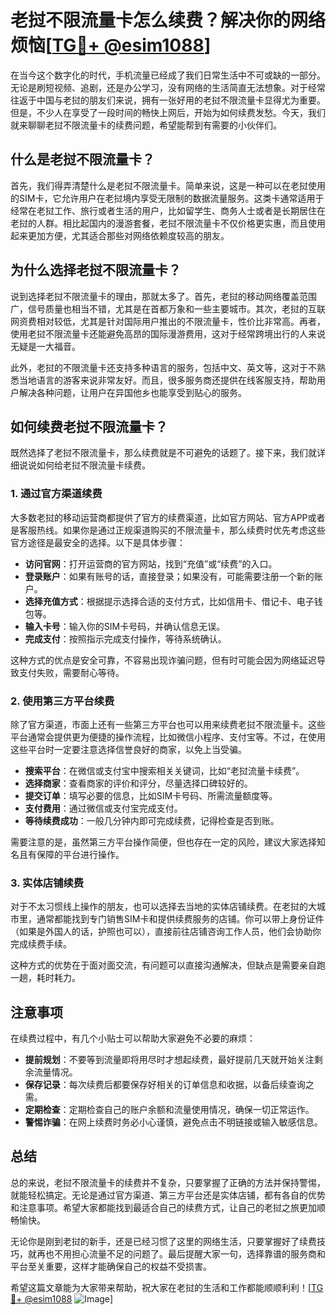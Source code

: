 # 老挝不限流量卡怎么续费？解决你的网络烦恼[[TG💪+ @esim1088](https://t.me/s/esim1088)]

在当今这个数字化的时代，手机流量已经成了我们日常生活中不可或缺的一部分。无论是刷短视频、追剧，还是办公学习，没有网络的生活简直无法想象。对于经常往返于中国与老挝的朋友们来说，拥有一张好用的老挝不限流量卡显得尤为重要。但是，不少人在享受了一段时间的畅快上网后，开始为如何续费发愁。今天，我们就来聊聊老挝不限流量卡的续费问题，希望能帮到有需要的小伙伴们。

## 什么是老挝不限流量卡？

首先，我们得弄清楚什么是老挝不限流量卡。简单来说，这是一种可以在老挝使用的SIM卡，它允许用户在老挝境内享受无限制的数据流量服务。这类卡通常适用于经常在老挝工作、旅行或者生活的用户，比如留学生、商务人士或者是长期居住在老挝的人群。相比起国内的漫游套餐，老挝不限流量卡不仅价格更实惠，而且使用起来更加方便，尤其适合那些对网络依赖度较高的朋友。

## 为什么选择老挝不限流量卡？

说到选择老挝不限流量卡的理由，那就太多了。首先，老挝的移动网络覆盖范围广，信号质量也相当不错，尤其是在首都万象和一些主要城市。其次，老挝的互联网资费相对较低，尤其是针对国际用户推出的不限流量卡，性价比非常高。再者，使用老挝不限流量卡还能避免高昂的国际漫游费用，这对于经常跨境出行的人来说无疑是一大福音。

此外，老挝的不限流量卡还支持多种语言的服务，包括中文、英文等，这对于不熟悉当地语言的游客来说非常友好。而且，很多服务商还提供在线客服支持，帮助用户解决各种问题，让用户在异国他乡也能享受到贴心的服务。

## 如何续费老挝不限流量卡？

既然选择了老挝不限流量卡，那么续费就是不可避免的话题了。接下来，我们就详细说说如何给老挝不限流量卡续费。

### 1. 通过官方渠道续费

大多数老挝的移动运营商都提供了官方的续费渠道，比如官方网站、官方APP或者是客服热线。如果你是通过正规渠道购买的不限流量卡，那么续费时优先考虑这些官方途径是最安全的选择。以下是具体步骤：

- **访问官网**：打开运营商的官方网站，找到“充值”或“续费”的入口。
- **登录账户**：如果有账号的话，直接登录；如果没有，可能需要注册一个新的账户。
- **选择充值方式**：根据提示选择合适的支付方式，比如信用卡、借记卡、电子钱包等。
- **输入卡号**：输入你的SIM卡号码，并确认信息无误。
- **完成支付**：按照指示完成支付操作，等待系统确认。

这种方式的优点是安全可靠，不容易出现诈骗问题，但有时可能会因为网络延迟导致支付失败，需要耐心等待。

### 2. 使用第三方平台续费

除了官方渠道，市面上还有一些第三方平台也可以用来续费老挝不限流量卡。这些平台通常会提供更为便捷的操作流程，比如微信小程序、支付宝等。不过，在使用这些平台时一定要注意选择信誉良好的商家，以免上当受骗。

- **搜索平台**：在微信或支付宝中搜索相关关键词，比如“老挝流量卡续费”。
- **选择商家**：查看商家的评价和评分，尽量选择口碑较好的。
- **提交订单**：填写必要的信息，比如SIM卡号码、所需流量额度等。
- **支付费用**：通过微信或支付宝完成支付。
- **等待续费成功**：一般几分钟内即可完成续费，记得检查是否到账。

需要注意的是，虽然第三方平台操作简便，但也存在一定的风险，建议大家选择知名且有保障的平台进行操作。

### 3. 实体店铺续费

对于不太习惯线上操作的朋友，也可以选择去当地的实体店铺续费。在老挝的大城市里，通常都能找到专门销售SIM卡和提供续费服务的店铺。你可以带上身份证件（如果是外国人的话，护照也可以），直接前往店铺咨询工作人员，他们会协助你完成续费手续。

这种方式的优势在于面对面交流，有问题可以直接沟通解决，但缺点是需要亲自跑一趟，耗时耗力。

## 注意事项

在续费过程中，有几个小贴士可以帮助大家避免不必要的麻烦：

- **提前规划**：不要等到流量即将用尽时才想起续费，最好提前几天就开始关注剩余流量情况。
- **保存记录**：每次续费后都要保存好相关的订单信息和收据，以备后续查询之需。
- **定期检查**：定期检查自己的账户余额和流量使用情况，确保一切正常运作。
- **警惕诈骗**：在网上续费时务必小心谨慎，避免点击不明链接或输入敏感信息。

## 总结

总的来说，老挝不限流量卡的续费并不复杂，只要掌握了正确的方法并保持警惕，就能轻松搞定。无论是通过官方渠道、第三方平台还是实体店铺，都有各自的优势和注意事项。希望大家都能找到最适合自己的续费方式，让自己的老挝之旅更加顺畅愉快。

无论你是刚到老挝的新手，还是已经习惯了这里的网络生活，只要掌握好了续费技巧，就再也不用担心流量不足的问题了。最后提醒大家一句，选择靠谱的服务商和平台至关重要，这样才能确保自己的权益不受损害。

希望这篇文章能为大家带来帮助，祝大家在老挝的生活和工作都能顺顺利利！[[TG💪+ @esim1088](https://t.me/s/esim1088) ![Image](https://i.postimg.cc/4NQfJmqS/Snipaste-2025-05-13-00-14-12.png)]